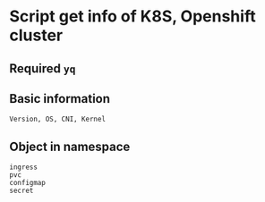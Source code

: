 # Script get info of K8S, Openshift cluster
## Required `yq`
## Basic information
```
Version, OS, CNI, Kernel
```
## Object in namespace
```
ingress
pvc
configmap
secret
```
